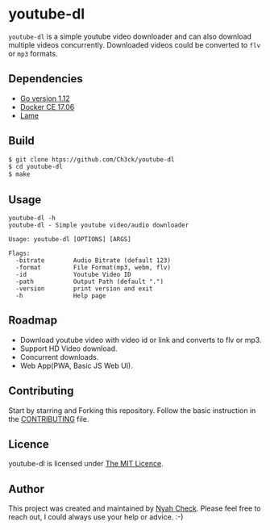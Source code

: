 # youtube-dl

`youtube-dl` is a simple youtube video downloader and can also download multiple videos concurrently.
Downloaded videos could be converted to `flv` or `mp3` formats.


## Dependencies

* [Go version 1.12](https://github.com/golang/go/releases/tag/go.1.12)
* [Docker CE 17.06](https://docs.docker.com/release-notes/docker-ce/)
* [Lame](https://sourceforge.net/projects/lame/)


## Build
```bash
$ git clone htps://github.com/Ch3ck/youtube-dl
$ cd youtube-dl
$ make

```

## Usage

```console
youtube-dl -h
youtube-dl - Simple youtube video/audio downloader

Usage: youtube-dl [OPTIONS] [ARGS]

Flags:
  -bitrate        Audio Bitrate (default 123)
  -format         File Format(mp3, webm, flv)
  -id             Youtube Video ID
  -path           Output Path (default ".")
  -version        print version and exit
  -h              Help page
```

## Roadmap

* Download youtube video with video id or link and converts to flv or mp3.
* Support HD Video download.
* Concurrent downloads.
* Web App(PWA, Basic JS Web UI).


## Contributing

Start by starring and Forking this repository. Follow the basic instruction in the [CONTRIBUTING](CONTRIBUTING.md) file.

## Licence

youtube-dl is licensed under [The MIT Licence](LICENSE.md).

## Author

This project was created and maintained by [Nyah Check](https://twitter.com/ch3ck_).
 Please feel free to reach out, I could always use your help or advice. :-)
